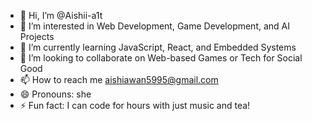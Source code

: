 - 👋 Hi, I’m @Aishii-a1t
- 👀 I’m interested in Web Development, Game Development, and AI Projects 
- 🌱 I’m currently learning JavaScript, React, and Embedded Systems
- 💞️ I’m looking to collaborate on Web-based Games or Tech for Social Good
- 📫 How to reach me aishiawan5995@gmail.com
- 😄 Pronouns: she
- ⚡ Fun fact: I can code for hours with just music and tea!

<!---
Aishii-a1t/Aishii-a1t is a ✨ special ✨ repository because its `README.md` (this file) appears on your GitHub profile.
You can click the Preview link to take a look at your changes.
--->
